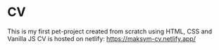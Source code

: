 # CV
This is my first pet-project created from scratch using HTML, CSS and Vanilla JS
CV is hosted on netlify: https://maksym-cv.netlify.app/
